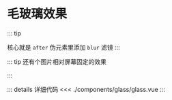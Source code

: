 # 毛玻璃效果


::: tip 

核心就是 `after` 伪元素里添加 `blur` 滤镜
:::

::: tip 还有个图片相对屏幕固定的效果

:::


<script setup>
import glass from './components/glass/glass.vue'
</script>


<glass />

::: details 详细代码
<<< ./components/glass/glass.vue
:::